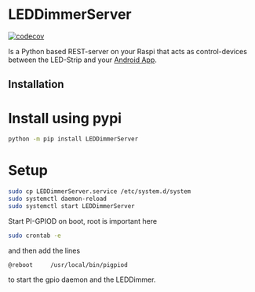 # LEDDimmerServer
[![codecov](https://codecov.io/gh/terminator-ger/LEDDimmerServer/branch/main/graph/badge.svg)](https://codecov.io/gh/terminator-ger/LEDDimmerServer)

Is a Python based REST-server on your Raspi that acts as control-devices
between the LED-Strip and your [Android App](https://github.com/terminator-ger/Sunriser).

## Installation
# Install using pypi
```bash
python -m pip install LEDDimmerServer
```

# Setup 
```bash
sudo cp LEDDimmerServer.service /etc/system.d/system
sudo systemctl daemon-reload
sudo systemctl start LEDDimmerServer
```

Start PI-GPIOD on boot, root is important here
```bash
sudo crontab -e
```
and then add the lines
```bash
@reboot     /usr/local/bin/pigpiod
```
to start the gpio daemon and the LEDDimmer.



